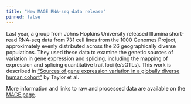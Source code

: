 ```yaml
---
title: "New MAGE RNA-seq data release"
pinned: false
---
```


Last year, a group from Johns Hopkins University released Illumina short-read RNA-seq data from 731 cell lines from the 1000 Genomes Project, approximately evenly distributed across the 26 geographically diverse populations. They used these data to examine the genetic sources of variation in gene expression and splicing, including the mapping of expression and splicing quantitative trait loci (e/sQTLs). This work is described in [“Sources of gene expression variation in a globally diverse human cohort”](https://doi.org/10.1038/s41586-024-07708-2) by Taylor et al.

More information and links to raw and processed data are available on the [MAGE page](https://internationalgenome.org/data-portal/data-collection/mage_rnaseq).
